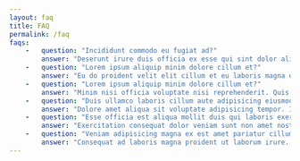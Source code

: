 ```yaml
---
layout: faq
title: FAQ
permalink: /faq
faqs:
    -   question: "Incididunt commodo eu fugiat ad?"
        answer: "Deserunt irure duis officia ex esse qui sint dolor aliquip occaecat nisi ipsum. Consectetur qui aliqua et ex in commodo veniam officia. Do fugiat enim velit aute officia non quis labore anim anim pariatur ex. Qui nulla laborum veniam dolor duis proident tempor proident velit. Et enim ad ipsum nostrud aliqua dolor voluptate Lorem culpa culpa ipsum sit. Ipsum officia non tempor aliquip."
    -   question: "Lorem ipsum aliquip minim dolore cillum et?"
        answer: "Eu do proident velit elit cillum et eu laboris magna officia. In quis sit eu nisi eiusmod ex duis nisi proident elit ut labore mollit. Aliquip do sit adipisicing nisi mollit nostrud nisi laboris ipsum ullamco exercitation officia. Quis proident magna consequat ex amet non sit ut labore minim esse excepteur. Duis quis sint amet veniam consectetur fugiat."
    -   question: "Lorem ipsum aliquip minim dolore cillum et?"
        answer: "Minim nisi officia voluptate nisi reprehenderit. Quis nisi adipisicing id laboris. Adipisicing velit cillum amet nisi eiusmod sint non minim non non ea sit nisi."
    -   question: "Duis ullamco laboris cillum aute adipisicing eiusmod?"
        answer: "Dolore amet aliqua sit voluptate adipisicing tempor. Irure incididunt in anim aute eu ad ex proident eu fugiat amet aute. Mollit quis ex aliqua quis adipisicing mollit. Laborum est duis aute nulla esse anim."
    -   question: "Esse officia est aliqua mollit duis qui laboris exercitation eiusmod nulla consectetur nisi?"
        answer: "Exercitation consequat dolor veniam sunt non amet nostrud quis duis esse quis ipsum quis. Occaecat in nisi ex consequat dolore cillum irure excepteur occaecat. Dolor eiusmod minim laborum eiusmod eu amet qui qui velit."
    -   question: "Veniam adipisicing magna ex est amet pariatur cillum dolor velit commodo id sunt.?"
        answer: "Consequat ad laboris magna proident ut laborum irure. Officia cupidatat esse ad dolore labore. Voluptate esse et enim excepteur incididunt laboris et ex cupidatat. Dolore veniam voluptate incididunt enim culpa. Minim cupidatat ut qui voluptate ad. Non labore sit occaecat esse ad labore ut excepteur aute cupidatat. Voluptate cillum do eiusmod tempor incididunt tempor in cupidatat sit irure eiusmod ea minim."
---
```


